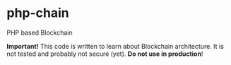 # php-chain
PHP based Blockchain

**Important!** This code is written to learn about Blockchain architecture. It is not tested and probably not secure (yet). **Do not use in production**!
